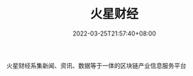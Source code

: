 ﻿---
weight: 
title: "火星财经"
description: "火星财经系集新闻、资讯、数据等于一体的区块链产业信息服务平台"
date: 2022-03-25T21:57:40+08:00
lastmod: 2022-03-25T16:45:40+08:00
draft: false
authors: ["Metabd"]
featuredImage: "huoxingcaijing.png"
link: ""
tags: ["元宇宙资讯","火星财经"]
categories: ["navigation"]
navigation: ["元宇宙资讯"]
lightgallery: true
toc: true
pinned: false
recommend: false
recommend1: false
---
火星财经系集新闻、资讯、数据等于一体的区块链产业信息服务平台

